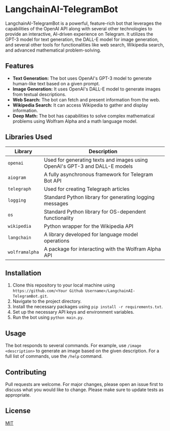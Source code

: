 # LangchainAI-TelegramBot

LangchainAI-TelegramBot is a powerful, feature-rich bot that leverages the capabilities of the OpenAI API along with several other technologies to provide an interactive, AI-driven experience on Telegram. It utilizes the GPT-3 model for text generation, the DALL-E model for image generation, and several other tools for functionalities like web search, Wikipedia search, and advanced mathematical problem-solving.

## Features

- **Text Generation:** The bot uses OpenAI's GPT-3 model to generate human-like text based on a given prompt.
- **Image Generation:** It uses OpenAI's DALL-E model to generate images from textual descriptions.
- **Web Search:** The bot can fetch and present information from the web.
- **Wikipedia Search:** It can access Wikipedia to gather and display information.
- **Deep Math:** The bot has capabilities to solve complex mathematical problems using Wolfram Alpha and a math language model.

## Libraries Used

| Library | Description |
| --- | --- |
| `openai` | Used for generating texts and images using OpenAI's GPT-3 and DALL-E models |
| `aiogram` | A fully asynchronous framework for Telegram Bot API |
| `telegraph` | Used for creating Telegraph articles |
| `logging` | Standard Python library for generating logging messages |
| `os` | Standard Python library for OS-dependent functionality |
| `wikipedia` | Python wrapper for the Wikipedia API |
| `langchain` | A library developed for language model operations |
| `wolframalpha` | A package for interacting with the Wolfram Alpha API |

## Installation

1. Clone this repository to your local machine using `https://github.com/<Your Github Username>/LangchainAI-TelegramBot.git`.
2. Navigate to the project directory.
3. Install the necessary packages using `pip install -r requirements.txt`.
4. Set up the necessary API keys and environment variables.
5. Run the bot using `python main.py`.

## Usage

The bot responds to several commands. For example, use `/image <description>` to generate an image based on the given description. For a full list of commands, use the `/help` command.

## Contributing

Pull requests are welcome. For major changes, please open an issue first to discuss what you would like to change. Please make sure to update tests as appropriate.

## License

[MIT](https://choosealicense.com/licenses/mit/)
